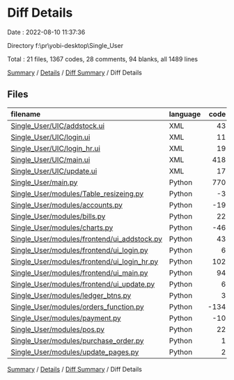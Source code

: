 # Diff Details

Date : 2022-08-10 11:37:36

Directory f:\\pr\\yobi-desktop\\Single_User

Total : 21 files,  1367 codes, 28 comments, 94 blanks, all 1489 lines

[Summary](results.md) / [Details](details.md) / [Diff Summary](diff.md) / Diff Details

## Files
| filename | language | code | comment | blank | total |
| :--- | :--- | ---: | ---: | ---: | ---: |
| [Single_User/UIC/addstock.ui](/Single_User/UIC/addstock.ui) | XML | 43 | 0 | 1 | 44 |
| [Single_User/UIC/login.ui](/Single_User/UIC/login.ui) | XML | 11 | 0 | 0 | 11 |
| [Single_User/UIC/login_hr.ui](/Single_User/UIC/login_hr.ui) | XML | 19 | 0 | 0 | 19 |
| [Single_User/UIC/main.ui](/Single_User/UIC/main.ui) | XML | 418 | 0 | -4 | 414 |
| [Single_User/UIC/update.ui](/Single_User/UIC/update.ui) | XML | 17 | 0 | 0 | 17 |
| [Single_User/main.py](/Single_User/main.py) | Python | 770 | 21 | 55 | 846 |
| [Single_User/modules/Table_resizeing.py](/Single_User/modules/Table_resizeing.py) | Python | -3 | 0 | 0 | -3 |
| [Single_User/modules/accounts.py](/Single_User/modules/accounts.py) | Python | -19 | 0 | -1 | -20 |
| [Single_User/modules/bills.py](/Single_User/modules/bills.py) | Python | 22 | 0 | 5 | 27 |
| [Single_User/modules/charts.py](/Single_User/modules/charts.py) | Python | -46 | 0 | -7 | -53 |
| [Single_User/modules/frontend/ui_addstock.py](/Single_User/modules/frontend/ui_addstock.py) | Python | 43 | 0 | 6 | 49 |
| [Single_User/modules/frontend/ui_login.py](/Single_User/modules/frontend/ui_login.py) | Python | 6 | 0 | 3 | 9 |
| [Single_User/modules/frontend/ui_login_hr.py](/Single_User/modules/frontend/ui_login_hr.py) | Python | 102 | 10 | 20 | 132 |
| [Single_User/modules/frontend/ui_main.py](/Single_User/modules/frontend/ui_main.py) | Python | 94 | 0 | 18 | 112 |
| [Single_User/modules/frontend/ui_update.py](/Single_User/modules/frontend/ui_update.py) | Python | 6 | 0 | 6 | 12 |
| [Single_User/modules/ledger_btns.py](/Single_User/modules/ledger_btns.py) | Python | 3 | 0 | 0 | 3 |
| [Single_User/modules/orders_function.py](/Single_User/modules/orders_function.py) | Python | -134 | -2 | -9 | -145 |
| [Single_User/modules/payment.py](/Single_User/modules/payment.py) | Python | -10 | 0 | 0 | -10 |
| [Single_User/modules/pos.py](/Single_User/modules/pos.py) | Python | 22 | 0 | 1 | 23 |
| [Single_User/modules/purchase_order.py](/Single_User/modules/purchase_order.py) | Python | 1 | -1 | 0 | 0 |
| [Single_User/modules/update_pages.py](/Single_User/modules/update_pages.py) | Python | 2 | 0 | 0 | 2 |

[Summary](results.md) / [Details](details.md) / [Diff Summary](diff.md) / Diff Details